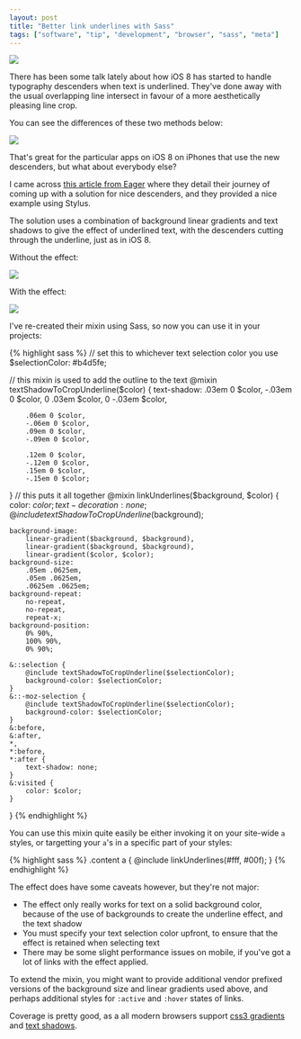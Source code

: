 ```yaml
---
layout: post
title: "Better link underlines with Sass"
tags: ["software", "tip", "development", "browser", "sass", "meta"]
---
```


![](http://i.imgur.com/mSVkI40.png)

There has been some talk lately about how iOS 8 has started to handle typography descenders when text is underlined. They've done away with the usual overlapping line intersect in favour of a more aesthetically pleasing line crop.

<!-- more -->


You can see the differences of these two methods below:

![](http://i.imgur.com/9o1Y2RU.png)

That's great for the particular apps on iOS 8 on iPhones that use the new descenders, but what about everybody else?

I came across [this article from Eager](https://eager.io/blog/smarter-link-underlines/) where they detail their journey of coming up with a solution for nice descenders, and they provided a nice example using Stylus.

The solution uses a combination of background linear gradients and text shadows to give the effect of underlined text, with the descenders cutting through the underline, just as in iOS 8.

Without the effect:

![](http://i.imgur.com/9nitT8Q.png)

With the effect:

![](http://i.imgur.com/Syx7s6c.png)

I've re-created their mixin using Sass, so now you can use it in your projects:

{% highlight sass %}
// set this to whichever text selection color you use
$selectionColor: #b4d5fe;

// this mixin is used to add the outline to the text
@mixin textShadowToCropUnderline($color) {
    text-shadow:
        .03em 0 $color,
        -.03em 0 $color,
        0 .03em $color,
        0 -.03em $color,

        .06em 0 $color,
        -.06em 0 $color,
        .09em 0 $color,
        -.09em 0 $color,

        .12em 0 $color,
        -.12em 0 $color,
        .15em 0 $color,
        -.15em 0 $color;
}
// this puts it all together
@mixin linkUnderlines($background, $color) {
    color: $color;
    text-decoration: none;
    @include textShadowToCropUnderline($background);

    background-image:
        linear-gradient($background, $background),
        linear-gradient($background, $background),
        linear-gradient($color, $color);
    background-size:
        .05em .0625em,
        .05em .0625em,
        .0625em .0625em;
    background-repeat:
        no-repeat,
        no-repeat,
        repeat-x;
    background-position:
        0% 90%,
        100% 90%,
        0% 90%;

    &::selection {
        @include textShadowToCropUnderline($selectionColor);
        background-color: $selectionColor;
    }
    &::-moz-selection {
        @include textShadowToCropUnderline($selectionColor);
        background-color: $selectionColor;
    }
    &:before,
    &:after,
    *,
    *:before,
    *:after {
        text-shadow: none;
    }
    &:visited {
        color: $color;
    }
}
{% endhighlight %}

You can use this mixin quite easily be either invoking it on your site-wide `a` styles, or targetting your `a`'s in a specific part of your styles:

{% highlight sass %}
.content a {
    @include linkUnderlines(#fff, #00f);
}
{% endhighlight %}

The effect does have some caveats however, but they're not major:

- The effect only really works for text on a solid background color, because of the use of backgrounds to create the underline effect, and the text shadow
- You must specify your text selection color upfront, to ensure that the effect is retained when selecting text
- There may be some slight performance issues on mobile, if you've got a lot of links with the effect applied.

To extend the mixin, you might want to provide additional vendor prefixed versions of the background size and linear gradients used above, and perhaps additional styles for `:active` and `:hover` states of links.

Coverage is pretty good, as a all modern browsers support [css3 gradients](http://caniuse.com/#feat=css-gradients) and [text shadows](http://caniuse.com/#feat=css-textshadow).
